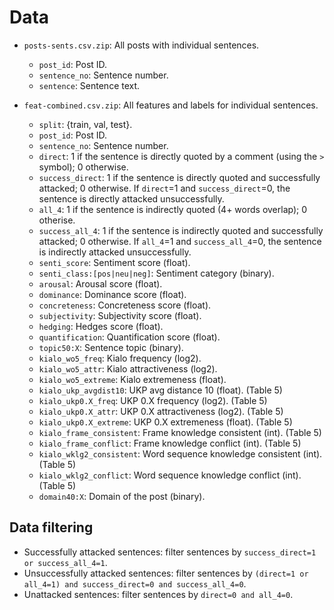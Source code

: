 # Data

* `posts-sents.csv.zip`: All posts with individual sentences.
  * `post_id`: Post ID.
  * `sentence_no`: Sentence number.
  * `sentence`: Sentence text.

* `feat-combined.csv.zip`: All features and labels for individual sentences.
  * `split`: {train, val, test}.
  * `post_id`: Post ID.
  * `sentence_no`: Sentence number.
  * `direct`: 1 if the sentence is directly quoted by a comment (using the `>` symbol); 0 otherwise.
  * `success_direct`: 1 if the sentence is directly quoted and successfully attacked; 0 otherwise. If `direct`=1 and `success_direct`=0, the sentence is directly attacked unsuccessfully.
  * `all_4`: 1 if the sentence is indirectly quoted (4+ words overlap); 0 otherise.
  * `success_all_4`: 1 if the sentence is indirectly quoted and successfully attacked; 0 otherwise. If `all_4`=1 and `success_all_4`=0, the sentence is indirectly attacked unsuccessfully. 
  * `senti_score`: Sentiment score (float).
  * `senti_class:[pos|neu|neg]`: Sentiment category (binary).
  * `arousal`: Arousal score (float).
  * `dominance`: Dominance score (float).
  * `concreteness`: Concreteness score (float).
  * `subjectivity`: Subjectivity score (float).
  * `hedging`: Hedges score (float).
  * `quantification`: Quantification score (float).
  * `topic50:X`: Sentence topic (binary).
  * `kialo_wo5_freq`: Kialo frequency (log2).
  * `kialo_wo5_attr`: Kialo attractiveness (log2).
  * `kialo_wo5_extreme`: Kialo extremeness (float).
  * `kialo_ukp_avgdist10`: UKP avg distance 10 (float). (Table 5)
  * `kialo_ukp0.X_freq`: UKP 0.X frequency (log2). (Table 5)
  * `kialo_ukp0.X_attr`: UKP 0.X attractiveness (log2). (Table 5)
  * `kialo_ukp0.X_extreme`: UKP 0.X extremeness (float). (Table 5)
  * `kialo_frame_consistent`: Frame knowledge consistent (int). (Table 5)
  * `kialo_frame_conflict`: Frame knowledge conflict (int). (Table 5)
  * `kialo_wklg2_consistent`: Word sequence knowledge consistent (int). (Table 5)
  * `kialo_wklg2_conflict`: Word sequence knowledge conflict (int). (Table 5)
  * `domain40:X`: Domain of the post (binary).

## Data filtering
* Successfully attacked sentences: filter sentences by `success_direct=1 or success_all_4=1`.
* Unsuccessfully attacked sentences: filter sentences by `(direct=1 or all_4=1) and success_direct=0 and success_all_4=0`.
* Unattacked sentences: filter sentences by `direct=0 and all_4=0`.
